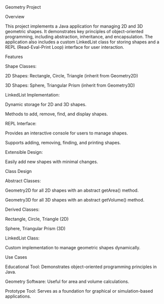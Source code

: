 Geometry Project

Overview

This project implements a Java application for managing 2D and 3D geometric shapes. It demonstrates key principles of object-oriented programming, including abstraction, inheritance, and encapsulation. The application also includes a custom LinkedList class for storing shapes and a REPL (Read-Eval-Print Loop) interface for user interaction.

Features

Shape Classes:

2D Shapes: Rectangle, Circle, Triangle (inherit from Geometry2D)

3D Shapes: Sphere, Triangular Prism (inherit from Geometry3D)

LinkedList Implementation:

Dynamic storage for 2D and 3D shapes.

Methods to add, remove, find, and display shapes.

REPL Interface:

Provides an interactive console for users to manage shapes.

Supports adding, removing, finding, and printing shapes.

Extensible Design:

Easily add new shapes with minimal changes.

Class Design

Abstract Classes:

Geometry2D for all 2D shapes with an abstract getArea() method.

Geometry3D for all 3D shapes with an abstract getVolume() method.

Derived Classes:

Rectangle, Circle, Triangle (2D)

Sphere, Triangular Prism (3D)

LinkedList Class:

Custom implementation to manage geometric shapes dynamically.

Use Cases

Educational Tool: Demonstrates object-oriented programming principles in Java.

Geometry Software: Useful for area and volume calculations.

Prototype Tool: Serves as a foundation for graphical or simulation-based applications.

